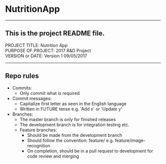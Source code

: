 # NutritionApp

------------------------------------------------------------------------
This is the project README file.
------------------------------------------------------------------------

PROJECT TITLE: Nutrition App <br />
PURPOSE OF PROJECT: 2017 R&D Project <br />
VERSION or DATE: Version 1 09/05/2017 <br />

----------
Repo rules
----------
 - Commits:
    - Only commit what is required
 - Commit messages:
    - Capitalize first letter as seen in the English language
    - Written in FUTURE tense e.g. 'Add x' or 'Update y'
 - Branches:
    - The master branch is only for finished releases
    - The development branch is for integration testing etc.
    - Feature branches:
       - Should be made from the development branch
       - Should follow the convention: feature/<brief-title> e.g. feature/image-recognition
       - On completion, should be in a pull request to development for code review and merging
